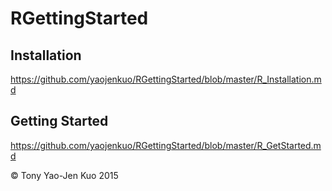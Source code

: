 # RGettingStarted

## Installation
https://github.com/yaojenkuo/RGettingStarted/blob/master/R_Installation.md

## Getting Started
https://github.com/yaojenkuo/RGettingStarted/blob/master/R_GetStarted.md

&copy; Tony Yao-Jen Kuo 2015